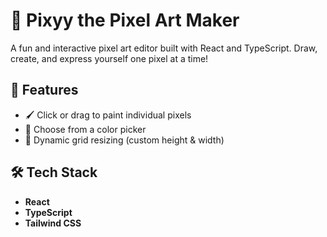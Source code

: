 # 🎨 Pixyy the Pixel Art Maker

A fun and interactive pixel art editor built with React and TypeScript. Draw, create, and express yourself one pixel at a time!

## 🚀 Features

- 🖌️ Click or drag to paint individual pixels
- 🎨 Choose from a color picker
- 🧱 Dynamic grid resizing (custom height & width)

## 🛠️ Tech Stack

- **React**
- **TypeScript**
- **Tailwind CSS** 

